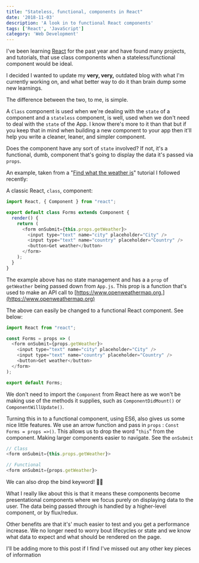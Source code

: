 ```yaml
---
title: "Stateless, functional, components in React"
date: '2018-11-03'
description: 'A look in to functional React components'
tags: ['React', 'JavaScript']
category: 'Web Development'
---
```


I've been learning [React](https://reactjs.org) for the past year and have found many projects, and tutorials, that use class components when a stateless/functional component would be ideal.

I decided I wanted to update my **very, very,** outdated blog with what I'm currently working on, and what better way to do it than brain dump some new learnings.

The difference between the two, to me, is simple.

A `Class` component is used when we're dealing with the `state` of a component and a `stateless` component, is well, used when we don't need to deal with the `state` of the App. I know there's more to it than that but if you keep that in mind when building a new component to your app then it'll help you write a cleaner, leaner, and simpler component.

Does the component have any sort of `state` involved? If not, it's a functional, dumb, component that's going to
display the data it's passed via `props`.

An example, taken from a "[Find what the weather is](https://www.youtube.com/watch?v=204C9yNeOYI&t=2450s)" tutorial I followed recently:

A classic React, `class`, component:

```js
import React, { Component } from "react";

export default class Forms extends Component {
  render() {
    return (
      <form onSubmit={this.props.getWeather}>
        <input type="text" name="city" placeholder="City" />
        <input type="text" name="country" placeholder="Country" />
        <button>Get weather</button>
      </form>
    );
  }
}
```

The example above has no state management and has a a `prop` of `getWeather` being passed down from `App.js`. This prop is a function that's used to make an API call to [https://www.openweathermap.org.](https://www.openweathermap.org)

The above can easily be changed to a functional React component. See below:

```js
import React from "react";

const Forms = props => (
  <form onSubmit={props.getWeather}>
    <input type="text" name="city" placeholder="City" />
    <input type="text" name="country" placeholder="Country" />
    <button>Get weather</button>
  </form>
);

export default Forms;
```

We don't need to import the `Component` from React here as we won't be making use of the methods it supplies, such as `ComponentDidMount()` or `ComponentWillUpdate()`.

Turning this in to a functional component, using ES6, also gives us some nice little features. We use an arrow
function and pass in `props` : `Const Forms = props =>()`. This allows us to drop the word "`this`" from the
component. Making larger components easier to navigate. See the `onSubmit`

```js
// Class
<form onSubmit={this.props.getWeather}>

// Functional
<form onSubmit={props.getWeather}>
```

We can also drop the bind keyword! 🙏🏽

What I really like about this is that it means these components become presentational components where we focus purely on displaying data to the user. The data being passed through is handled by a higher-level component, or by flux/redux.

Other benefits are that it's' much easier to test and you get a performance increase. We no longer need to worry bout lifecycles or state and we know what data to expect and what should be rendered on the page.

I'll be adding more to this post if I find I've missed out any other key pieces of information
